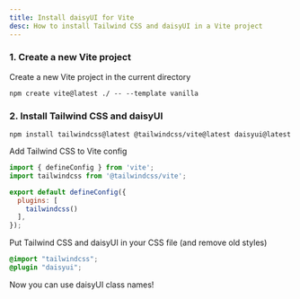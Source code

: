 ```yaml
---
title: Install daisyUI for Vite
desc: How to install Tailwind CSS and daisyUI in a Vite project
---
```


### 1. Create a new Vite project

Create a new Vite project in the current directory

```sh:Terminal
npm create vite@latest ./ -- --template vanilla
```

### 2. Install Tailwind CSS and daisyUI

```sh:Terminal
npm install tailwindcss@latest @tailwindcss/vite@latest daisyui@latest
```

Add Tailwind CSS to Vite config

```js:vite.config.js
import { defineConfig } from 'vite';
import tailwindcss from '@tailwindcss/vite';

export default defineConfig({
  plugins: [
    tailwindcss()
  ],
});
```

Put Tailwind CSS and daisyUI in your CSS file (and remove old styles)

```postcss:src/style.css
@import "tailwindcss";
@plugin "daisyui";
```

Now you can use daisyUI class names!
